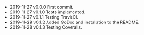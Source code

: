 - 2019-11-27 v0.0.0 First commit.
- 2019-11-27 v0.1.0 Tests implemented.
- 2019-11-27 v0.1.1 Testing TravisCI.
- 2019-11-28 v0.1.2 Added GoDoc and installation to the README.
- 2019-11-28 v0.1.3 Testing Coveralls.
